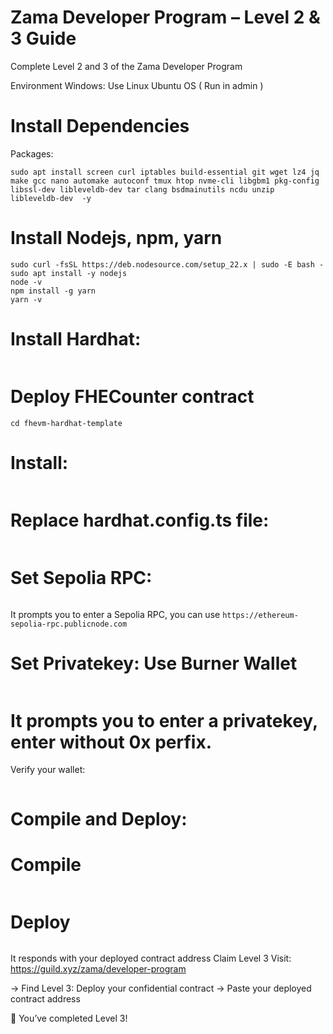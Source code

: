 # Zama Developer Program – Level 2 & 3 Guide
Complete Level 2 and 3 of the Zama Developer Program

Environment
Windows: Use Linux Ubuntu OS ( Run in admin )

# Install Dependencies
Packages:

```sudo apt update && sudo apt upgrade -y
sudo apt install screen curl iptables build-essential git wget lz4 jq make gcc nano automake autoconf tmux htop nvme-cli libgbm1 pkg-config libssl-dev libleveldb-dev tar clang bsdmainutils ncdu unzip libleveldb-dev  -y
```


  # Install Nodejs, npm, yarn

```sudo apt update
sudo curl -fsSL https://deb.nodesource.com/setup_22.x | sudo -E bash -
sudo apt install -y nodejs
node -v
npm install -g yarn
yarn -v
```

# Install Hardhat:

```npm install --save-dev hardhat 
```

# Deploy FHECounter contract
``` git clone https://github.com/zama-ai/fhevm-hardhat-template
cd fhevm-hardhat-template
 ```

# Install:
```npm install
```
# Replace hardhat.config.ts file:

```curl -o hardhat.config.ts https://raw.githubusercontent.com/0xmoei/zama-fhe/refs/heads/main/hardhat.config.ts
```

# Set Sepolia RPC:

```npx hardhat vars set SEPOLIA_RPC_URL
```
 It prompts you to enter a Sepolia RPC, you can use `https://ethereum-sepolia-rpc.publicnode.com`
 # Set Privatekey: Use Burner Wallet

```npx hardhat vars set PRIVATE_KEY
```
# It prompts you to enter a privatekey, enter without 0x perfix.
Verify your wallet:

```npx hardhat accounts --network sepolia
```
# Compile and Deploy:

# Compile
```npx hardhat compile
```

# Deploy
```npx hardhat deploy --network sepolia
```
It responds with your deployed contract address
Claim Level 3
Visit: https://guild.xyz/zama/developer-program

→ Find Level 3: Deploy your confidential contract → Paste your deployed contract address

🎉 You’ve completed Level 3!

